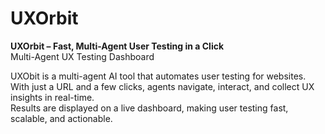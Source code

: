 # UXOrbit

**UXOrbit – Fast, Multi-Agent User Testing in a Click**  
Multi-Agent UX Testing Dashboard

UXObit is a multi-agent AI tool that automates user testing for websites. With just a URL and a few clicks, agents navigate, interact, and collect UX insights in real-time.  
Results are displayed on a live dashboard, making user testing fast, scalable, and actionable.



